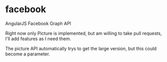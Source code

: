 # facebook
AngularJS Facebook Graph API

Right now only Picture is implemented, but am willing to take pull requests, I'll add features as I need them.

The picture API automatically trys to get the large version, but this could become a parameter.
